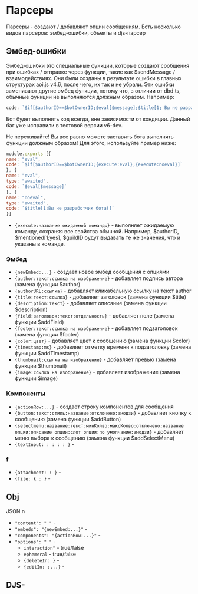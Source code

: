 # Парсеры
Парсеры - создают / добавляют опции сообщениям. Есть несколько видов парсеров: эмбед-ошибки, объекты и djs-парсер

## Эмбед-ошибки

Эмбед-ошибки это специальные функции, которые создают сообщения при ошибках / отправке через функции, такие как $sendMessage / взаимодействиях. Они были созданы в результате ошибки в главных структурах aoi.js v4.6, после чего, их так и не убрали. Эти ошибки заменивают другие эмбед функции, потому что, в отличии от dbd.ts, обычные функции не выполняются должным образом. Напримep:

```javascript
code: `$if[$authorID==$botOwnerID;$eval[$message];$title[1; Вы не разработчик бота!]]`
```

Бот будет выполнять код всегда, вне зависимости от кондиции. Данный баг уже исправили в тестовой версии v6-dev.

Не переживайте! Вы все равно можете заставить бота выполнять функции должным образом! Для этого, используйте пример ниже:

```javascript
module.exports [{
name: "eval",
code: `$if[$authorID==$botOwnerID;{execute:eval};{execute:noeval}]`
}, {
name: "eval",
type: "awaited",
code: `$eval[$message]`
}, {
name: "noeval",
type: "awaited",
code: `$title[1;Вы не разработчик бота!]`
}]
```

- `{execute:название ожидаемой команды}` - выполняет ожидаемую команду, сохраняя все свойства обычной. Например, $authorID, $mentioned[1;yes], $guildID будут выдавать те же значения, что и указаны в команде. 

### Эмбед

- `{newEmbed:...}` - создаёт новое эмбед сообщения с опциями
- `{author:текст:ссылка на изображениe}` - добавляет подпись автора (замена функции $author)
- `{authorURL:ссылка}` - добавляет кликабельную ссылку на текст author
- `{title:текст:ссылка}` - добавляет заголовок (замена функции $title)
- `{description:текст}` - добавляет описание (замена функции $description)
- `{field:заголовок:текст:отдельность}` - добавляет поле (замена функции $addField)
- `{footer:текст:ссылка на изображение}` - добавляет подзаголовок (замена функции $footer)
- `{color:цвет}` - добавляет цвет к сообщению (замена функции $color)
- `{timestamp:ms}` - добавляет отметку времени к подзаголовку (замена функции $addTimestamp)
- `{thumbnail:ссылка на изображение}` - добавляет превью (замена функции $thumbnail) 
- `{image:ссылка на изображение}` - добавляет изображение (замена функции $image)

### Компоненты
- `{actionRow:...}` - создает строку компонентов для сообщения
- `{button:текст:стиль:название:отключено:эмодзи}` - добавляет кнопку к сообщению (замена функции $addButton)
- `{selectmenu:название:текст:минКолво:максКолво:отключено;название опции:описание опции:слот опции:по умолчанию:эмодзи}` - добавляет меню выбора к сообщению (замена функции $addSelectMenu)
- `{textInput: : : : : }` -

### f
- `{attachment: : }` -
- `{file: k : }` - 


## Obj

JSON n

- `"content": " "` -
- `"embeds": "{newEmbed:...}"` - 
- `"components": "{actionRow:...}"` -
- `"options": " "` - 
   - `interaction"` - true/false
   - `ephemeral` - true/false
   - `{deleteIn: }` - 
   - `{editIn: :...}` -

## DJS-

